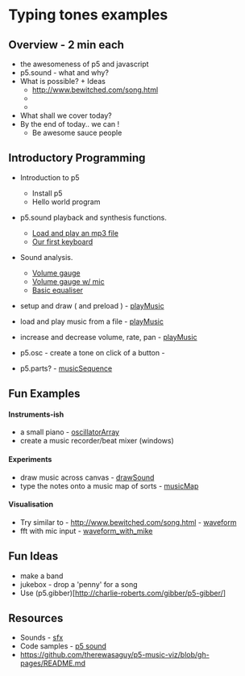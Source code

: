 # Typing tones examples

## Overview - 2 min each
* the awesomeness of p5 and javascript
* p5.sound - what and why?
* What is possible? + Ideas
  * http://www.bewitched.com/song.html
  *
  *
* What shall we cover today?
* By the end of today.. we can !
  * Be awesome sauce people

## Introductory Programming
* Introduction to p5
  * Install p5
  * Hello world program
* p5.sound playback and synthesis functions.
  * [Load and play an mp3 file](https://github.com/MathuraMG/p5.sound.examples/tree/master/playMusic)
  * [Our first keyboard](https://github.com/MathuraMG/p5.sound.examples/tree/master/oscillator)
* Sound analysis.
  * [Volume gauge](https://github.com/MathuraMG/p5.sound.examples/tree/master/volumeCheck)
  * [Volume gauge w/ mic](https://github.com/MathuraMG/p5.sound.examples/tree/master/volumeCheck_with_mike)
  * [Basic equaliser](https://github.com/MathuraMG/p5.sound.examples/tree/master/basic_fft)

* setup and draw ( and preload ) - [playMusic](https://github.com/MathuraMG/p5.sound.examples/tree/master/playMusic)
* load and play music from a file - [playMusic](https://github.com/MathuraMG/p5.sound.examples/tree/master/playMusic)
* increase and decrease volume, rate, pan - [playMusic](https://github.com/MathuraMG/p5.sound.examples/tree/master/playMusic)
* p5.osc - create a tone on click of a button -
* p5.parts? - [musicSequence](https://github.com/MathuraMG/p5.sound.examples/tree/master/musicSequence)

## Fun Examples
#### Instruments-ish
* a small piano - [oscillatorArray](https://github.com/MathuraMG/p5.sound.examples/tree/master/oscillatorArray)
* create a music recorder/beat mixer (windows)
#### Experiments
* draw music across canvas - [drawSound](https://github.com/MathuraMG/p5.sound.examples/tree/master/drawSound)
* type the notes onto a music map of sorts - [musicMap](https://github.com/MathuraMG/p5.sound.examples/tree/master/musicMap)
#### Visualisation
* Try similar to - http://www.bewitched.com/song.html - [waveform](https://github.com/MathuraMG/p5.sound.examples/tree/master/waveform)
* fft with mic input - [waveform_with_mike](https://github.com/MathuraMG/p5.sound.examples/tree/master/waveform_with_mike)

## Fun Ideas

* make a band
* jukebox - drop a 'penny' for a song
* Use (p5.gibber)[http://charlie-roberts.com/gibber/p5-gibber/]

## Resources
* Sounds - [sfx](http://s-f-x.xyz/)
* Code samples - [p5 sound](https://p5js.org/reference/#/libraries/p5.sound)
* https://github.com/therewasaguy/p5-music-viz/blob/gh-pages/README.md
